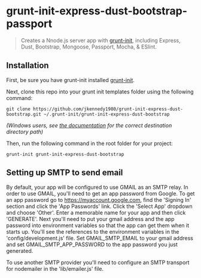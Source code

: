 # grunt-init-express-dust-bootstrap-passport

> Creates a Nnode.js server app with [grunt-init][], including Express, Dust, Bootstrap, Mongoose, Passport, Mocha, & ESlint.

[grunt-init]: http://gruntjs.com/project-scaffolding

## Installation
First, be sure you have grunt-init installed [grunt-init][].

Next, clone this repo into your grunt init templates folder using the following command:
```
git clone https://github.com/jkennedy1980/grunt-init-express-dust-bootstrap.git ~/.grunt-init/grunt-init-express-dust-bootstrap
```

_(Windows users, see [the documentation][grunt-init] for the correct destination directory path)_

Then, run the following command in the root folder for your project:
```
grunt-init grunt-init-express-dust-bootstrap
```


## Setting up SMTP to send email
By default, your app will be configured to use GMAIL as an SMTP relay. In order to use GMAIL, you'll need to get an app password from Google. 
To get an app password go to https://myaccount.google.com, find the 'Signing In' section and click the 'App Passwords' link. 
Click the 'Select App' dropdown and choose 'Other'. 
Enter a memorable name for your app and then click 'GENERATE'. 
Next you'll need to put your gmail address and the app password into environment variables so that the app can get them when it starts up. 
You'll see the references to the environment variables in the 'config/development.js' file. 
Set GMAIL_SMTP_EMAIL to your gmail address and set GMAIL_SMTP_APP_PASSWORD to the app password you just generated. 


To use another SMTP provider you'll need to configure an SMTP transport for nodemailer in the 'lib/emailer.js' file. 
